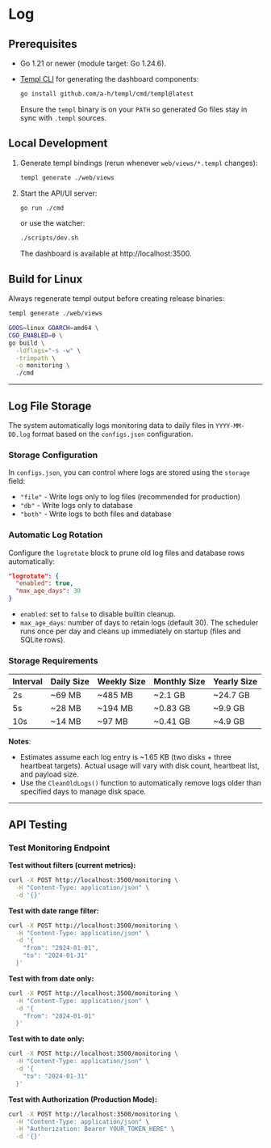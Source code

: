 # Log

## Prerequisites

- Go 1.21 or newer (module target: Go 1.24.6).
- [Templ CLI](https://templ.guide) for generating the dashboard components:

  ```bash
  go install github.com/a-h/templ/cmd/templ@latest
  ```

  Ensure the `templ` binary is on your `PATH` so generated Go files stay in sync with `.templ` sources.

## Local Development

1. Generate templ bindings (rerun whenever `web/views/*.templ` changes):

   ```bash
   templ generate ./web/views
   ```

2. Start the API/UI server:

   ```bash
   go run ./cmd
   ```

   or use the watcher:

   ```bash
   ./scripts/dev.sh
   ```

   The dashboard is available at http://localhost:3500.

## Build for Linux

Always regenerate templ output before creating release binaries:

```bash
templ generate ./web/views

GOOS=linux GOARCH=amd64 \
CGO_ENABLED=0 \
go build \
  -ldflags="-s -w" \
  -trimpath \
  -o monitoring \
  ./cmd
```

---

## Log File Storage

The system automatically logs monitoring data to daily files in `YYYY-MM-DD.log` format based on the `configs.json` configuration.

### Storage Configuration

In `configs.json`, you can control where logs are stored using the `storage` field:

- `"file"` - Write logs only to log files (recommended for production)
- `"db"` - Write logs only to database
- `"both"` - Write logs to both files and database

### Automatic Log Rotation

Configure the `logrotate` block to prune old log files and database rows automatically:

```json
"logrotate": {
  "enabled": true,
  "max_age_days": 30
}
```

- `enabled`: set to `false` to disable builtin cleanup.
- `max_age_days`: number of days to retain logs (default 30). The scheduler runs once per day and cleans up immediately on startup (files and SQLite rows).

### Storage Requirements

| Interval | Daily Size | Weekly Size | Monthly Size | Yearly Size |
| -------- | ---------- | ----------- | ------------ | ----------- |
| 2s       | ~69 MB     | ~485 MB     | ~2.1 GB      | ~24.7 GB    |
| 5s       | ~28 MB     | ~194 MB     | ~0.83 GB     | ~9.9 GB     |
| 10s      | ~14 MB     | ~97 MB      | ~0.41 GB     | ~4.9 GB     |

**Notes**:
- Estimates assume each log entry is ~1.65 KB (two disks + three heartbeat targets). Actual usage will vary with disk count, heartbeat list, and payload size.
- Use the `CleanOldLogs()` function to automatically remove logs older than specified days to manage disk space.

---

## API Testing

### Test Monitoring Endpoint

**Test without filters (current metrics):**

```bash
curl -X POST http://localhost:3500/monitoring \
  -H "Content-Type: application/json" \
  -d '{}'
```

**Test with date range filter:**

```bash
curl -X POST http://localhost:3500/monitoring \
  -H "Content-Type: application/json" \
  -d '{
    "from": "2024-01-01",
    "to": "2024-01-31"
  }'
```

**Test with from date only:**

```bash
curl -X POST http://localhost:3500/monitoring \
  -H "Content-Type: application/json" \
  -d '{
    "from": "2024-01-01"
  }'
```

**Test with to date only:**

```bash
curl -X POST http://localhost:3500/monitoring \
  -H "Content-Type: application/json" \
  -d '{
    "to": "2024-01-31"
  }'
```

**Test with Authorization (Production Mode):**

```bash
curl -X POST http://localhost:3500/monitoring \
  -H "Content-Type: application/json" \
  -H "Authorization: Bearer YOUR_TOKEN_HERE" \
  -d '{}'
```
